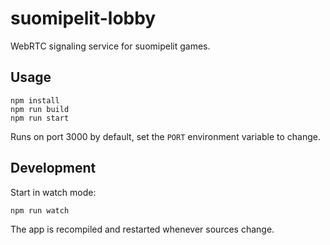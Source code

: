 # suomipelit-lobby

WebRTC signaling service for suomipelit games.

## Usage

```
npm install
npm run build
npm run start
```

Runs on port 3000 by default, set the `PORT` environment variable to
change.

## Development

Start in watch mode:

```
npm run watch
```

The app is recompiled and restarted whenever sources change.

